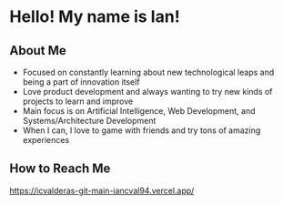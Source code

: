 # Hello! My name is Ian!

## About Me
- Focused on constantly learning about new technological leaps and being a part of innovation itself
- Love product development and always wanting to try new kinds of projects to learn and improve
- Main focus is on Artificial Intelligence, Web Development, and Systems/Architecture Development
- When I can, I love to game with friends and try tons of amazing experiences

## How to Reach Me
https://icvalderas-git-main-iancval94.vercel.app/
